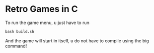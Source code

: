 # Retro Games in C

To run the game menu, u just have to run

```
bash build.sh
```

And the game will start in itself, u do not have to compile using the big command!
